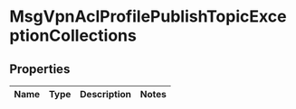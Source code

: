 
# MsgVpnAclProfilePublishTopicExceptionCollections

## Properties
Name | Type | Description | Notes
------------ | ------------- | ------------- | -------------



